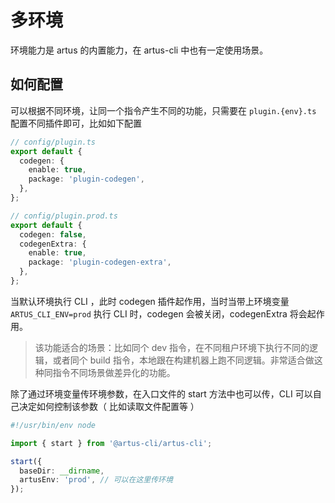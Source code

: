 # 多环境

环境能力是 artus 的内置能力，在 artus-cli 中也有一定使用场景。

## 如何配置

可以根据不同环境，让同一个指令产生不同的功能，只需要在 `plugin.{env}.ts` 配置不同插件即可，比如如下配置

```typescript
// config/plugin.ts
export default {
  codegen: {
    enable: true,
    package: 'plugin-codegen',
  },
};

// config/plugin.prod.ts
export default {
  codegen: false,
  codegenExtra: {
    enable: true,
    package: 'plugin-codegen-extra',
  },
};
```

当默认环境执行 CLI ，此时 codegen 插件起作用，当时当带上环境变量 `ARTUS_CLI_ENV=prod` 执行 CLI 时，codegen 会被关闭，codegenExtra 将会起作用。

> 该功能适合的场景：比如同个 dev 指令，在不同租户环境下执行不同的逻辑，或者同个 build 指令，本地跟在构建机器上跑不同逻辑。非常适合做这种同指令不同场景做差异化的功能。

除了通过环境变量传环境参数，在入口文件的 start 方法中也可以传，CLI 可以自己决定如何控制该参数（ 比如读取文件配置等 ）

```typescript
#!/usr/bin/env node

import { start } from '@artus-cli/artus-cli';

start({
  baseDir: __dirname,
  artusEnv: 'prod', // 可以在这里传环境
});
```
